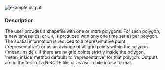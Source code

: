 ![example output](diagnosticsdata/shapefile_selection/Basin_grid2.png "Example Output")

### Description
The user provides a shapefile with one or more polygons. For each polygon, a new timeseries, or CII, is produced with only one time series per polygon. The spatial information is reduced to a representative point ('representative') or as an average of all grid points within the polygon ('mean_inside').     If there are no grid points strictly inside the polygon, 'mean_inside' method defaults to 'representative' for that polygon. Outputs are in the form of a NetCDF file, or as ascii code in csv format.
